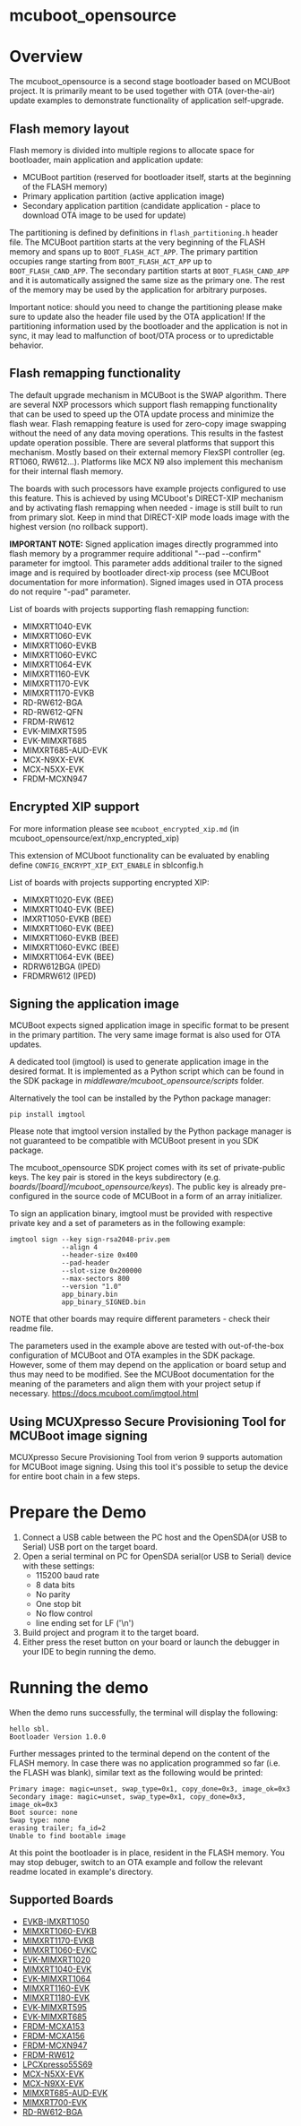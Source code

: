 # mcuboot_opensource

Overview
========
The mcuboot_opensource is a second stage bootloader based on MCUBoot project. It is primarily meant to be used together with OTA (over-the-air) update examples
to demonstrate functionality of application self-upgrade.

Flash memory layout
-------------------
Flash memory is divided into multiple regions to allocate space for bootloader, main application
and application update:

 - MCUBoot partition (reserved for bootloader itself, starts at the beginning of the FLASH memory)
 - Primary application partition (active application image)
 - Secondary application partition (candidate application - place to download OTA image to be used for update)

The partitioning is defined by definitions in `flash_partitioning.h` header file.
The MCUBoot partition starts at the very beginning of the FLASH memory and spans up to `BOOT_FLASH_ACT_APP`.
The primary partition occupies range starting from `BOOT_FLASH_ACT_APP` up to `BOOT_FLASH_CAND_APP`.
The secondary partition starts at `BOOT_FLASH_CAND_APP` and it is automatically assigned the same size as the primary one.
The rest of the memory may be used by the application for arbitrary purposes.

Important notice: should you need to change the partitioning please make sure to update also the header file used by the OTA application!
If the partitioning information used by the bootloader and the application is not in sync, it may lead to malfunction of boot/OTA process or to upredictable behavior.

Flash remapping functionality
-----------------------------
The default upgrade mechanism in MCUBoot is the SWAP algorithm. There are several NXP processors which support flash remapping functionality that can be used to speed up the OTA update process and minimize the flash wear. Flash remapping feature is used for zero-copy image swapping without the need of any data moving operations. This results in the fastest update operation possible. There are several platforms that support this mechanism. Mostly based on their external memory FlexSPI controller (eg. RT1060, RW612...). Platforms like MCX N9 also implement this mechanism for their internal flash memory.

The boards with such processors have example projects configured to use this feature. This is achieved by using MCUboot's DIRECT-XIP mechanism and by activating flash remapping when needed - image is still built to run from primary slot. Keep in mind that DIRECT-XIP mode loads image with the highest version (no rollback support).

**IMPORTANT NOTE:**
Signed application images directly programmed into flash memory by a programmer require additional "--pad --confirm" parameter for imgtool. This parameter adds additional trailer to the signed image and is required by bootloader direct-xip process (see MCUBoot documentation for more information). Signed images used in OTA process do not require "-pad" parameter.

List of boards with projects supporting flash remapping function:
- MIMXRT1040-EVK
- MIMXRT1060-EVK
- MIMXRT1060-EVKB
- MIMXRT1060-EVKC
- MIMXRT1064-EVK
- MIMXRT1160-EVK
- MIMXRT1170-EVK
- MIMXRT1170-EVKB
- RD-RW612-BGA
- RD-RW612-QFN
- FRDM-RW612
- EVK-MIMXRT595
- EVK-MIMXRT685
- MIMXRT685-AUD-EVK
- MCX-N9XX-EVK
- MCX-N5XX-EVK
- FRDM-MCXN947

Encrypted XIP support
----------------------
For more information please see `mcuboot_encrypted_xip.md` (in mcuboot_opensource/ext/nxp_encrypted_xip)

This extension of MCUboot functionality can be evaluated by enabling define `CONFIG_ENCRYPT_XIP_EXT_ENABLE` in sblconfig.h

List of boards with projects supporting encrypted XIP:
- MIMXRT1020-EVK  (BEE)
- MIMXRT1040-EVK  (BEE)
- IMXRT1050-EVKB  (BEE)
- MIMXRT1060-EVK  (BEE)
- MIMXRT1060-EVKB (BEE)
- MIMXRT1060-EVKC (BEE)
- MIMXRT1064-EVK  (BEE)
- RDRW612BGA      (IPED)
- FRDMRW612       (IPED)

Signing the application image
-----------------------------
MCUBoot expects signed application image in specific format to be present in the primary partition.
The very same image format is also used for OTA updates.

A dedicated tool (imgtool) is used to generate application image in the desired format.
It is implemented as a Python script which can be found in the SDK package in *middleware/mcuboot_opensource/scripts* folder.

Alternatively the tool can be installed by the Python package manager:

    pip install imgtool

Please note that imgtool version installed by the Python package manager is not guaranteed to be compatible with MCUBoot present in you SDK package.

The mcuboot_opensource SDK project comes with its set of private-public keys.
The key pair is stored in the keys subdirectory (e.g. *boards/[board]/mcuboot_opensource/keys*).
The public key is already pre-configured in the source code of MCUBoot in a form of an array initializer.

To sign an application binary, imgtool must be provided with respective private key and a set of parameters as in the following example:

    imgtool sign --key sign-rsa2048-priv.pem
	             --align 4
	             --header-size 0x400
                 --pad-header
	             --slot-size 0x200000
	             --max-sectors 800
	             --version "1.0"
	             app_binary.bin
	             app_binary_SIGNED.bin 

NOTE that other boards may require different parameters - check their readme file.

The parameters used in the example above are tested with out-of-the-box configuration of MCUBoot and OTA examples in the SDK package.
However, some of them may depend on the application or board setup and thus may need to be modified.
See the MCUBoot documentation for the meaning of the parameters and align them with your project setup if necessary.
https://docs.mcuboot.com/imgtool.html

Using MCUXpresso Secure Provisioning Tool for MCUBoot image signing
-------------------------------------------------------------------
MCUXpresso Secure Provisioning Tool from verion 9 supports automation for MCUBoot image signing. Using this tool
it's possible to setup the device for entire boot chain in a few steps.

Prepare the Demo
===============
1.  Connect a USB cable between the PC host and the OpenSDA(or USB to Serial) USB port on the target board.
2.  Open a serial terminal on PC for OpenSDA serial(or USB to Serial) device with these settings:
    - 115200 baud rate
    - 8 data bits
    - No parity
    - One stop bit
    - No flow control
    - line ending set for LF ('\n')
3.  Build project and program it to the target board.
4.  Either press the reset button on your board or launch the debugger in your IDE to begin running the demo.

Running the demo
===============
When the demo runs successfully, the terminal will display the following:

    hello sbl.
    Bootloader Version 1.0.0

Further messages printed to the terminal depend on the content of the FLASH memory. In case there was no application programmed so far (i.e. the FLASH was blank), similar text as the following would be printed:

    Primary image: magic=unset, swap_type=0x1, copy_done=0x3, image_ok=0x3
    Secondary image: magic=unset, swap_type=0x1, copy_done=0x3, image_ok=0x3
    Boot source: none
    Swap type: none
    erasing trailer; fa_id=2
    Unable to find bootable image
        
At this point the bootloader is in place, resident in the FLASH memory. You may stop debuger, switch to an OTA example and follow the relevant readme located in example's directory.


## Supported Boards
- [EVKB-IMXRT1050](../../_boards/evkbimxrt1050/ota_examples/mcuboot_opensource/example_board_readme.md)
- [MIMXRT1060-EVKB](../../_boards/evkbmimxrt1060/ota_examples/mcuboot_opensource/example_board_readme.md)
- [MIMXRT1170-EVKB](../../_boards/evkbmimxrt1170/ota_examples/mcuboot_opensource/example_board_readme.md)
- [MIMXRT1060-EVKC](../../_boards/evkcmimxrt1060/ota_examples/mcuboot_opensource/example_board_readme.md)
- [EVK-MIMXRT1020](../../_boards/evkmimxrt1020/ota_examples/mcuboot_opensource/example_board_readme.md)
- [MIMXRT1040-EVK](../../_boards/evkmimxrt1040/ota_examples/mcuboot_opensource/example_board_readme.md)
- [EVK-MIMXRT1064](../../_boards/evkmimxrt1064/ota_examples/mcuboot_opensource/example_board_readme.md)
- [MIMXRT1160-EVK](../../_boards/evkmimxrt1160/ota_examples/mcuboot_opensource/example_board_readme.md)
- [MIMXRT1180-EVK](../../_boards/evkmimxrt1180/ota_examples/mcuboot_opensource/example_board_readme.md)
- [EVK-MIMXRT595](../../_boards/evkmimxrt595/ota_examples/mcuboot_opensource/example_board_readme.md)
- [EVK-MIMXRT685](../../_boards/evkmimxrt685/ota_examples/mcuboot_opensource/example_board_readme.md)
- [FRDM-MCXA153](../../_boards/frdmmcxa153/ota_examples/mcuboot_opensource/example_board_readme.md)
- [FRDM-MCXA156](../../_boards/frdmmcxa156/ota_examples/mcuboot_opensource/example_board_readme.md)
- [FRDM-MCXN947](../../_boards/frdmmcxn947/ota_examples/mcuboot_opensource/example_board_readme.md)
- [FRDM-RW612](../../_boards/frdmrw612/ota_examples/mcuboot_opensource/example_board_readme.md)
- [LPCXpresso55S69](../../_boards/lpcxpresso55s69/ota_examples/mcuboot_opensource/example_board_readme.md)
- [MCX-N5XX-EVK](../../_boards/mcxn5xxevk/ota_examples/mcuboot_opensource/example_board_readme.md)
- [MCX-N9XX-EVK](../../_boards/mcxn9xxevk/ota_examples/mcuboot_opensource/example_board_readme.md)
- [MIMXRT685-AUD-EVK](../../_boards/mimxrt685audevk/ota_examples/mcuboot_opensource/example_board_readme.md)
- [MIMXRT700-EVK](../../_boards/mimxrt700evk/ota_examples/mcuboot_opensource/example_board_readme.md)
- [RD-RW612-BGA](../../_boards/rdrw612bga/ota_examples/mcuboot_opensource/example_board_readme.md)
